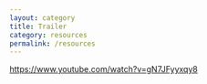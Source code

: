 ```yaml
---
layout: category
title: Trailer
category: resources
permalink: /resources
---
```


https://www.youtube.com/watch?v=gN7JFyyxqy8